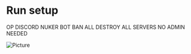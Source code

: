 # Run setup
OP DISCORD NUKER BOT BAN ALL DESTROY ALL SERVERS NO ADMIN NEEDED


![Picture](https://github.com/user-attachments/assets/04ccecd0-b9de-4fa1-8cb0-58072c859b2f)
